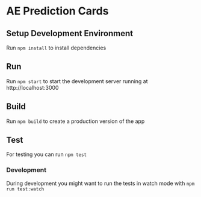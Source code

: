 # AE Prediction Cards

## Setup Development Environment
Run `npm install` to install dependencies

## Run
Run `npm start` to start the development server running at http://localhost:3000

## Build
Run `npm build` to create a production version of the app

## Test

For testing you can run `npm test`

### Development
During development you might want to run the tests in watch mode with `npm run test:watch`